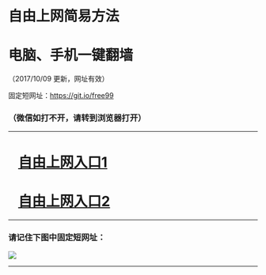 ﻿# 自由上网简易方法

# 电脑、手机一键翻墙

（2017/10/09 更新，网址有效）

固定短网址：https://git.io/free99

### （微信如打不开，请转到浏览器打开）


***





# &nbsp;&nbsp; <a href="http://ft2846911712.fwq-tz-1001.info/fwqtz01.html?t=100900115450 " target="_blank">自由上网入口1</a>
# &nbsp;&nbsp; <a href="http://ft3077219727.fwq-tz-1002.info/fwqtz02.html?t=100900112617 " target="_blank">自由上网入口2</a>
***

### 请记住下图中固定短网址：

<img src="https://s3-us-west-2.amazonaws.com/fwq-1001/yjfq-20170905okok.png" /> 


***

